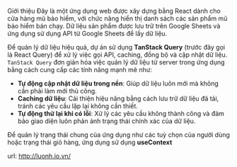 Giới thiệu
Đây là một ứng dụng web được xây dựng bằng React dành cho cửa hàng mũ bảo hiểm, với chức năng hiển thị danh sách các sản phẩm mũ bảo hiểm bán chạy. Dữ liệu sản phẩm được lưu trữ trên Google Sheets và ứng dụng sử dụng API từ Google Sheets để lấy dữ liệu.

Để quản lý dữ liệu hiệu quả, dự án sử dụng **TanStack Query** (trước đây gọi là React Query) để xử lý việc gọi API, caching, đồng bộ và cập nhật dữ liệu. `TanStack Query` đơn giản hóa việc quản lý dữ liệu từ server trong ứng dụng bằng cách cung cấp các tính năng mạnh mẽ như:
- **Tự động cập nhật dữ liệu trong nền**: Giúp dữ liệu luôn mới mà không cần phải làm mới thủ công.
- **Caching dữ liệu**: Cải thiện hiệu năng bằng cách lưu trữ dữ liệu đã tải, tránh các yêu cầu lặp lại không cần thiết.
- **Tự động thử lại khi có lỗi**: Xử lý các yêu cầu không thành công và đảm bảo giao diện luôn phản ánh trạng thái chính xác của dữ liệu.

Để quản lý trạng thái chung của ứng dụng như các tuỳ chọn của người dùng hoặc trạng thái giỏ hàng, ứng dụng sử dụng **useContext**

url: http://luonh.io.vn/
